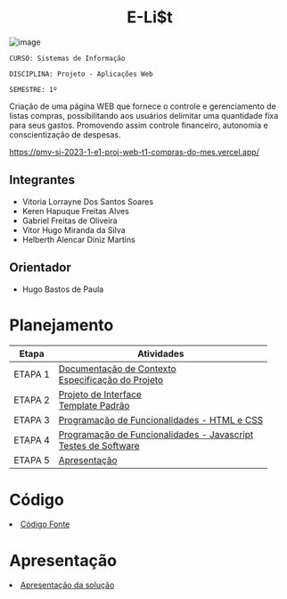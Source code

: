 <h1 align="center">E-Li$t</h1>

![image](https://github.com/ICEI-PUC-Minas-PMV-SI/pmv-si-2023-1-e1-proj-web-t1-compras-do-mes/assets/127058328/29f4e788-fbd8-46f3-8988-f16a339c2729)

`CURSO: Sistemas de Informação`

`DISCIPLINA: Projeto - Aplicações Web`

`SEMESTRE: 1º`

Criação de uma página WEB que fornece o controle e gerenciamento de listas compras, possibilitando aos usuários delimitar uma quantidade fixa para seus gastos. Promovendo assim controle financeiro, autonomia e conscientização de despesas.

https://pmv-si-2023-1-e1-proj-web-t1-compras-do-mes.vercel.app/

## Integrantes

* Vitoria Lorrayne Dos Santos Soares
* Keren Hapuque Freitas Alves
* Gabriel Freitas de Oliveira
* Vitor Hugo Miranda da Silva
* Helberth Alencar Diniz Martins

## Orientador

* Hugo Bastos de Paula

# Planejamento

| Etapa         | Atividades |
|  :----:   | ----------- |
| ETAPA 1         |[Documentação de Contexto](docs/context.md) <br> [Especificação do Projeto](docs/especification.md) |
| ETAPA 2         |[Projeto de Interface](docs/interface.md) <br> [Template Padrão](docs/template.md) |
| ETAPA 3         |[Programação de Funcionalidades - HTML e CSS](docs/development.md) |
| ETAPA 4        |[Programação de Funcionalidades - Javascript](docs/development.md) <br> [Testes de Software ](docs/tests.md) |
| ETAPA 5         | [Apresentação](presentation/README.md) |

# Código

<li><a href="src/README.md"> Código Fonte</a></li>

# Apresentação

<li><a href="presentation/README.md"> Apresentação da solução</a></li>
